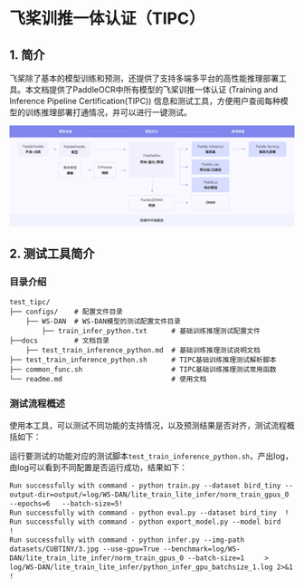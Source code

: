 
# 飞桨训推一体认证（TIPC）

## 1. 简介

飞桨除了基本的模型训练和预测，还提供了支持多端多平台的高性能推理部署工具。本文档提供了PaddleOCR中所有模型的飞桨训推一体认证 (Training and Inference Pipeline Certification(TIPC)) 信息和测试工具，方便用户查阅每种模型的训练推理部署打通情况，并可以进行一键测试。

<div align="center">
    <img src="docs/guide.png" width="1000">
</div>

## 2. 测试工具简介
### 目录介绍

```shell
test_tipc/
├── configs/    # 配置文件目录
    ├── WS-DAN  # WS-DAN模型的测试配置文件目录 
        ├── train_infer_python.txt      # 基础训练推理测试配置文件
├──docs         # 文档目录
    ├── test_train_inference_python.md  # 基础训练推理测试说明文档
├── test_train_inference_python.sh      # TIPC基础训练推理测试解析脚本
├── common_func.sh                      # TIPC基础训练推理测试常用函数
└── readme.md                           # 使用文档
```

### 测试流程概述

使用本工具，可以测试不同功能的支持情况，以及预测结果是否对齐，测试流程概括如下：

运行要测试的功能对应的测试脚本`test_train_inference_python.sh`，产出log，由log可以看到不同配置是否运行成功，结果如下：

```shell
Run successfully with command - python train.py --dataset bird_tiny --output-dir=output/=log/WS-DAN/lite_train_lite_infer/norm_train_gpus_0 --epochs=6   --batch-size=5!
Run successfully with command - python eval.py --dataset bird_tiny  !
Run successfully with command - python export_model.py --model bird    ! 
Run successfully with command - python infer.py --img-path datasets/CUBTINY/3.jpg --use-gpu=True --benchmark=log/WS-DAN/lite_train_lite_infer/norm_train_gpus_0 --batch-size=1     > log/WS-DAN/lite_train_lite_infer/python_infer_gpu_batchsize_1.log 2>&1 !
```
